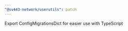 ```yaml
---
"@sv443-network/userutils": patch
---
```


Export ConfigMigrationsDict for easier use with TypeScript
